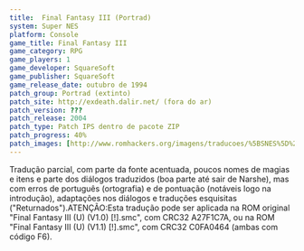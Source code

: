 ```yaml
---
title:  Final Fantasy III (Portrad)
system: Super NES
platform: Console
game_title: Final Fantasy III
game_category: RPG
game_players: 1
game_developer: SquareSoft
game_publisher: SquareSoft
game_release_date: outubro de 1994
patch_group: Portrad (extinto)
patch_site: http://exdeath.dalir.net/ (fora do ar)
patch_version: ???
patch_release: 2004
patch_type: Patch IPS dentro de pacote ZIP
patch_progress: 40%
patch_images: [http://www.romhackers.org/imagens/traducoes/%5BSNES%5D%20Final%20Fantasy%20III%20-%20Emuroms,%20GTP%20e%20Portrad%20-%201.png,http://www.romhackers.org/imagens/traducoes/%5BSNES%5D%20Final%20Fantasy%20III%20-%20Portrad%20-%202.png,http://www.romhackers.org/imagens/traducoes/%5BSNES%5D%20Final%20Fantasy%20III%20-%20Portrad%20-%203.png]
---
```

Tradução parcial, com parte da fonte acentuada, poucos nomes de magias e itens e parte dos diálogos traduzidos (boa parte até sair de Narshe), mas com erros de português (ortografia) e de pontuação (notáveis logo na introdução), adaptações nos diálogos e traduções esquisitas ("Returnados").ATENÇÃO:Esta tradução pode ser aplicada na ROM original "Final Fantasy III (U) (V1.0) [!].smc", com CRC32 A27F1C7A, ou na ROM "Final Fantasy III (U) (V1.1) [!].smc", com CRC32 C0FA0464 (ambas com código F6).